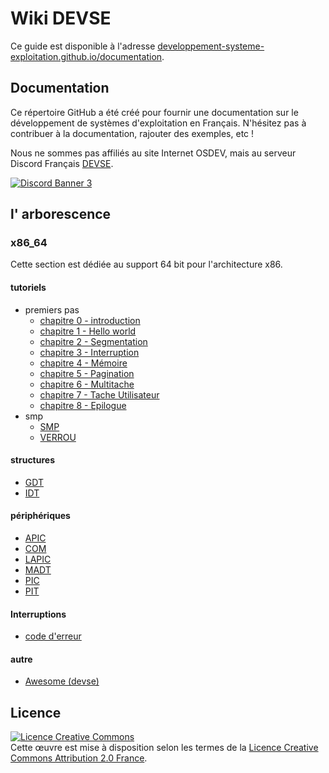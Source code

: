 # Wiki DEVSE
Ce guide est disponible à l'adresse [developpement-systeme-exploitation.github.io/documentation](https://developpement-systeme-exploitation.github.io/documentation/).


## Documentation
Ce répertoire GitHub a été créé pour fournir une documentation sur le développement de systèmes d'exploitation en Français.
N'hésitez pas à contribuer à la documentation, rajouter des exemples, etc !

Nous ne sommes pas affiliés au site Internet OSDEV, mais au serveur Discord Français [DEVSE](https://discord.gg/3XjkM6q).

<a href="https://discord.gg/3XjkM6q"><img src="https://discordapp.com/api/guilds/746454130448531546/widget.png?style=banner3" alt="Discord Banner 3"/></a>


## l' arborescence
### x86_64
Cette section est dédiée au support 64 bit pour l'architecture x86.

#### tutoriels
- premiers pas
    - [chapitre 0 - introduction](x86_64/tutoriels/premiers_pas/00-Introduction)
    - [chapitre 1 - Hello world](x86_64/tutoriels/premiers_pas/01-Hello,_World!)
    - [chapitre 2 - Segmentation](x86_64/tutoriels/premiers_pas/02-Segmentation)
    - [chapitre 3 - Interruption](x86_64/tutoriels/premiers_pas/03-Interuption)
    - [chapitre 4 - Mémoire](x86_64/tutoriels/premiers_pas/04-Memoire)
    - [chapitre 5 - Pagination](x86_64/tutoriels/premiers_pas/05-Pagination)
    - [chapitre 6 - Multitache](x86_64/tutoriels/premiers_pas/06-Multitâche)
    - [chapitre 7 - Tache Utilisateur](x86_64/tutoriels/premiers_pas/07-Tâche_Utilisateur)    
    - [chapitre 8 - Epilogue](x86_64/tutoriels/premiers_pas/08-Epilogue)
- smp
    - [SMP](x86_64/tutoriels/smp/SMP)
    - [VERROU](x86_64/tutoriels/smp/VERROU)

#### structures

- [GDT](x86_64/structures/GDT)
- [IDT](x86_64/structures/IDT)

#### périphériques
- [APIC](x86_64/périphériques/APIC)
- [COM](x86_64/périphériques/COM)
- [LAPIC](x86_64/périphériques/LAPIC)
- [MADT](x86_64/périphériques/MADT)
- [PIC](x86_64/périphériques/PIC)
- [PIT](x86_64/périphériques/PIT)
#### Interruptions
- [code d'erreur](x86_64/interruption/CODE_DERREUR)


#### autre
- [Awesome (devse)](https://github.com/developpement-systeme-exploitation/awesome)




## Licence 
<a rel="license" href="http://creativecommons.org/licenses/by/2.0/fr/"><img alt="Licence Creative Commons" style="border-width:0" src="https://i.creativecommons.org/l/by/2.0/fr/88x31.png" /></a><br>Cette œuvre est mise à disposition selon les termes de la <a rel="license" href="http://creativecommons.org/licenses/by/2.0/fr/">Licence Creative Commons Attribution 2.0 France</a>.
